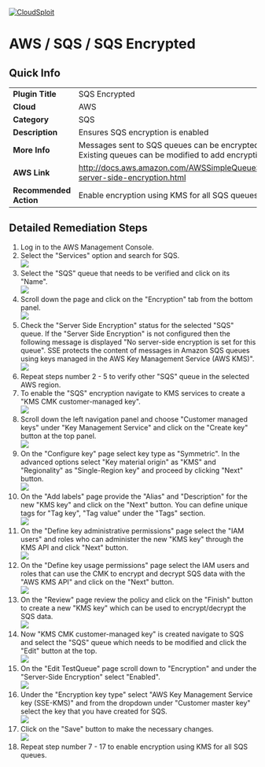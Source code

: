 [![CloudSploit](https://cloudsploit.com/img/logo-new-big-text-100.png "CloudSploit")](https://cloudsploit.com)

# AWS / SQS / SQS Encrypted

## Quick Info

| | |
|-|-|
| **Plugin Title** | SQS Encrypted |
| **Cloud** | AWS |
| **Category** | SQS |
| **Description** | Ensures SQS encryption is enabled |
| **More Info** | Messages sent to SQS queues can be encrypted using KMS server-side encryption. Existing queues can be modified to add encryption with minimal overhead. |
| **AWS Link** | http://docs.aws.amazon.com/AWSSimpleQueueService/latest/SQSDeveloperGuide/sqs-server-side-encryption.html |
| **Recommended Action** | Enable encryption using KMS for all SQS queues. |

## Detailed Remediation Steps
1. Log in to the AWS Management Console.
2. Select the "Services" option and search for SQS. </br> <img src="/resources/aws/sqs/sqs-encrypted/step2.png"/>
3. Select the "SQS" queue that needs to be verified and click on its "Name".</br> <img src="/resources/aws/sqs/sqs-encrypted/step3.png"/>
4. Scroll down the page and click on the "Encryption" tab from the bottom panel.</br> <img src="/resources/aws/sqs/sqs-encrypted/step4.png"/>
5. Check the "Server Side Encryption" status for the selected "SQS" queue. If the "Server Side Encryption" is not configured then the following message is  displayed "No server-side encryption is set for this queue". SSE protects the content of messages in Amazon SQS queues using keys managed in the AWS Key Management Service (AWS KMS)".</br> <img src="/resources/aws/sqs/sqs-encrypted/step5.png"/>
6. Repeat steps number 2 - 5 to verify other "SQS" queue in the selected AWS region.</br>
7. To enable the "SQS" encryption navigate to KMS services to create a "KMS CMK customer-managed key".</br> <img src="/resources/aws/sqs/sqs-encrypted/step7.png"/>
8. Scroll down the left navigation panel and choose "Customer managed keys" under "Key Management Service" and click on the "Create key" button at the top panel.</br> <img src="/resources/aws/sqs/sqs-encrypted/step8.png"/>
9. On the "Configure key" page select key type as "Symmetric". In the advanced options select "Key material origin" as "KMS" and "Regionality" as "Single-Region key" and proceed by clicking "Next" button.</br> <img src="/resources/aws/sqs/sqs-encrypted/step9.png"/>
10. On the "Add labels" page provide the "Alias" and "Description" for the new "KMS key" and click on the "Next" button. You can define unique tags for  "Tag key", "Tag value" under the "Tags" section. </br> <img src="/resources/aws/sqs/sqs-encrypted/step10.png"/>
11. On the "Define key administrative permissions" page select the "IAM users" and roles who can administer the new "KMS key" through the KMS API and click "Next" button.</br> <img src="/resources/aws/sqs/sqs-encrypted/step11.png"/>
12. On the "Define key usage permissions" page select the IAM users and roles that can use the CMK to encrypt and decrypt SQS data with the "AWS KMS API" and click on the "Next" button.</br> <img src="/resources/aws/sqs/sqs-encrypted/step12.png"/>
13. On the "Review" page review the policy and click on the "Finish" button to create a new "KMS key" which can be used to encrypt/decrypt the SQS data.</br> <img src="/resources/aws/sqs/sqs-encrypted/step13.png"/>
14. Now "KMS CMK customer-managed key" is created navigate to SQS and select the "SQS" queue which needs to be modified and click the "Edit" button at the top.</br> <img src="/resources/aws/sqs/sqs-encrypted/step14.png"/>
15. On the "Edit TestQueue" page scroll down to "Encryption" and under the "Server-Side Encryption" select "Enabled". </br> <img src="/resources/aws/sqs/sqs-encrypted/step15.png"/>
16. Under the "Encryption key type" select "AWS Key Management Service key (SSE-KMS)" and from the dropdown under "Customer master key" select the key that you have created for SQS.</br> <img src="/resources/aws/sqs/sqs-encrypted/step16.png"/>
17. Click on the "Save" button to make the necessary changes.</br> <img src="/resources/aws/sqs/sqs-encrypted/step17.png"/>
18. Repeat step number 7 - 17 to enable encryption using KMS for all SQS queues.</br>

